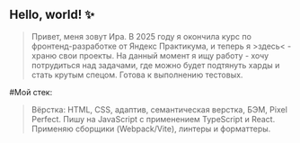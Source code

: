 ## Hello, world! ✨

> Привет, меня зовут Ира. В 2025 году я окончила курс по фронтенд-разработке от Яндекс Практикума, и теперь я >здесь< - храню свои проекты.
> На данный момент я ищу работу - хочу потрудиться над задачами, где можно будет подтянуть харды и стать крутым спецом.
> Готова к выполнению тестовых.

#Мой стек:
> Вёрстка: HTML, CSS, адаптив, семантическая верстка, БЭМ, Pixel Perfect.
> Пишу на JavaScript с применением TypeScript и React.
> Применяю сборщики (Webpack/Vite), линтеры и форматтеры.
<!--
**IrinaZhal/IrinaZhal** is a ✨ _special_ ✨ repository because its `README.md` (this file) appears on your GitHub profile.

Here are some ideas to get you started:

- 🔭 I’m currently working on ...
- 🌱 I’m currently learning ...
- 👯 I’m looking to collaborate on ...
- 🤔 I’m looking for help with ...
- 💬 Ask me about ...
- 📫 How to reach me: ...
- 😄 Pronouns: ...
- ⚡ Fun fact: ...
-->
